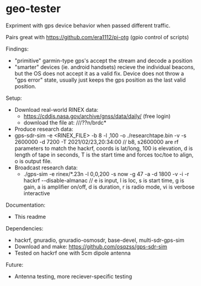 # geo-tester
Expriment with gps device behavior when passed different traffic.

Pairs great with https://github.com/era1112/pi-otg (gpio control of scripts)

Findings:
- "primitive" garmin-type gps's accept the stream and decode a position
- "smarter" devices (ie. android handsets) recieve the individual beacons, but the OS does not accept it as a valid fix. Device does not throw a "gps error" state, usually just keeps the gps position as the last valid position.

Setup:
- Download real-world RINEX data:
  - https://cddis.nasa.gov/archive/gnss/data/daily/ (free login)
  - download the file at: /<current year>/<highest number>/??n/brdc*
-  Produce research data:
  - gps-sdr-sim -e <RINEX_FILE> -b 8 -l <COORDS>,100 -o ./researchtape.bin -v -s 2600000 -d 7200 -T 2021/02/23,20:34:00  // b8, s2600000 are rf parameters to match the hackrf, coords is lat/long, 100 is elevation, d is length of tape in seconds, T is the start time and forces toc/toe to align, o is output file.
- Broadcast research data:
  - ./gps-sim -e rinex/*.23n -l 0,0,200 -s now -g 47 -a -d 1800 -v -i -r hackrf --disable-almanac  // e is input, l is loc, s is start time, g is gain, a is amplifier on/off, d is duration, r is radio mode, vi is verbose interactive

Documentation:
- This readme

Dependencies:
- hackrf, gnuradio, gnuradio-osmosdr, base-devel, multi-sdr-gps-sim
- Download and make: https://github.com/osqzss/gps-sdr-sim 
- Tested on hackrf one with 5cm dipole antenna

Future:
- Antenna testing, more reciever-specific testing
